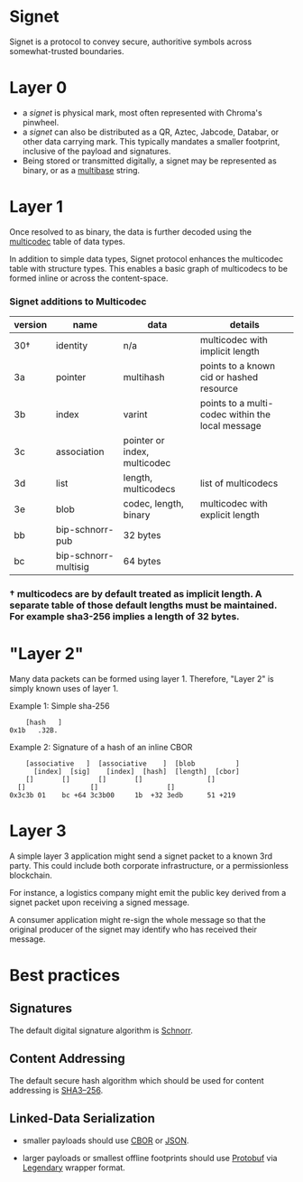 # Signet

Signet is a protocol to convey secure, authoritive symbols across somewhat-trusted boundaries.

# Layer 0

* a *signet* is physical mark, most often represented with Chroma's pinwheel.
* a *signet* can also be distributed as a QR, Aztec, Jabcode, Databar, or other data carrying mark. This typically mandates a smaller footprint, inclusive of the payload and signatures.
* Being stored or transmitted digitally, a signet may be represented as binary, or as a [multibase](https://github.com/multiformats/multibase/blob/master/multibase.csv) string.
 
# Layer 1

Once resolved to as binary, the data is further decoded using the [multicodec](https://github.com/multiformats/multicodec/blob/master/table.csv) table of data types.

In addition to simple data types, Signet protocol enhances the multicodec table with structure types. This enables a basic graph of multicodecs to be formed inline or across the content-space.

### Signet additions to Multicodec
| version | name | data | details |
| ------- | ------ | ----------- | --- |
| 30†   | identity | n/a | multicodec with implicit length |
| 3a    | pointer | multihash | points to a known cid or hashed resource |
| 3b    | index | varint | points to a multi-codec within the local message |
| 3c    | association | pointer or index, multicodec |
| 3d    | list | length, multicodecs | list of multicodecs |
| 3e    | blob | codec, length, binary | multicodec with explicit length |
| bb    | bip-schnorr-pub | 32 bytes |
| bc    | bip-schnorr-multisig | 64 bytes |

### † multicodecs are by default treated as implicit length. A separate table of those default lengths must be maintained. For example sha3-256 implies a length of 32 bytes.

# "Layer 2"

Many data packets can be formed using layer 1. Therefore, "Layer 2" is simply known uses of layer 1.

Example 1: Simple sha-256
```
    [hash   ]
0x1b   .32B.
```

Example 2: Signature of a hash of an inline CBOR
```
    [associative   ]  [associative    ]  [blob          ]
      [index]  [sig]    [index]  [hash]  [length]  [cbor]
    []       []       []       []                []
  []                []                 []        
0x3c3b 01    bc +64 3c3b00     1b  +32 3edb      51 +219
```

# Layer 3

A simple layer 3 application might send a signet packet to a known 3rd party. This could include both corporate infrastructure, or a permissionless blockchain.

For instance, a logistics company might emit the public key derived from a signet packet upon receiving a signed message.

A consumer application might re-sign the whole message so that the original producer of the signet may identify who has received their message.

# Best practices

## Signatures

The default digital signature algorithm is [Schnorr](https://en.wikipedia.org/wiki/Schnorr_signature).

## Content Addressing

The default secure hash algorithm which should be used for content addressing is [SHA3–256](https://en.wikipedia.org/wiki/SHA-3).

## Linked-Data Serialization

- smaller payloads should use [CBOR](https://cbor.io/) or [JSON](https://github.com/mirkokiefer/canonical-json).

- larger payloads or smallest offline footprints should use [Protobuf](https://developers.google.com/protocol-buffers) via [Legendary](https://github.com/ChromaPDX/legendary) wrapper format.